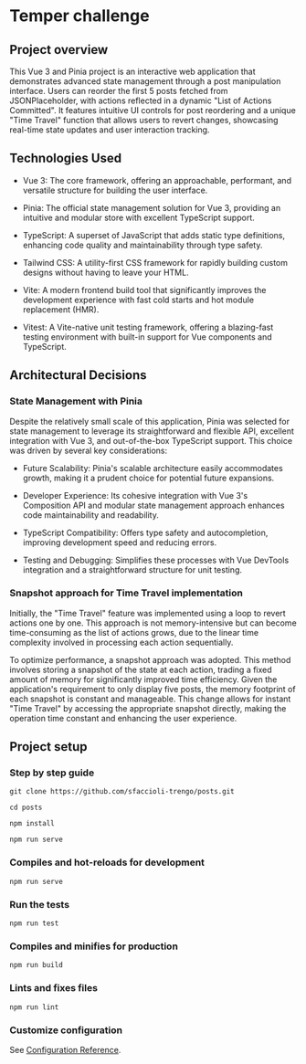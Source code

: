 # Temper challenge

## Project overview

This Vue 3 and Pinia project is an interactive web application that demonstrates advanced state management through a post manipulation interface. Users can reorder the first 5 posts fetched from JSONPlaceholder, with actions reflected in a dynamic "List of Actions Committed". It features intuitive UI controls for post reordering and a unique "Time Travel" function that allows users to revert changes, showcasing real-time state updates and user interaction tracking.

## Technologies Used

- Vue 3: The core framework, offering an approachable, performant, and versatile structure for building the user interface.

- Pinia: The official state management solution for Vue 3, providing an intuitive and modular store with excellent TypeScript support.

- TypeScript: A superset of JavaScript that adds static type definitions, enhancing code quality and maintainability through type safety.

- Tailwind CSS: A utility-first CSS framework for rapidly building custom designs without having to leave your HTML.

- Vite: A modern frontend build tool that significantly improves the development experience with fast cold starts and hot module replacement (HMR).

- Vitest: A Vite-native unit testing framework, offering a blazing-fast testing environment with built-in support for Vue components and TypeScript.

## Architectural Decisions

### State Management with Pinia

Despite the relatively small scale of this application, Pinia was selected for state management to leverage its straightforward and flexible API, excellent integration with Vue 3, and out-of-the-box TypeScript support. This choice was driven by several key considerations:

- Future Scalability: Pinia's scalable architecture easily accommodates growth, making it a prudent choice for potential future expansions.

- Developer Experience: Its cohesive integration with Vue 3's Composition API and modular state management approach enhances code maintainability and readability.

- TypeScript Compatibility: Offers type safety and autocompletion, improving development speed and reducing errors.

- Testing and Debugging: Simplifies these processes with Vue DevTools integration and a straightforward structure for unit testing.

### Snapshot approach for Time Travel implementation

Initially, the "Time Travel" feature was implemented using a loop to revert actions one by one. This approach is not memory-intensive but can become time-consuming as the list of actions grows, due to the linear time complexity involved in processing each action sequentially.

To optimize performance, a snapshot approach was adopted. This method involves storing a snapshot of the state at each action, trading a fixed amount of memory for significantly improved time efficiency. Given the application's requirement to only display five posts, the memory footprint of each snapshot is constant and manageable. This change allows for instant "Time Travel" by accessing the appropriate snapshot directly, making the operation time constant and enhancing the user experience.

## Project setup

### Step by step guide

```
git clone https://github.com/sfaccioli-trengo/posts.git
```

```
cd posts
```

```
npm install
```

```
npm run serve
```

### Compiles and hot-reloads for development

```
npm run serve
```

### Run the tests

```
npm run test
```

### Compiles and minifies for production

```
npm run build
```

### Lints and fixes files

```
npm run lint
```

### Customize configuration

See [Configuration Reference](https://cli.vuejs.org/config/).
